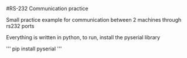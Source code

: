 #RS-232 Communication practice

Small practice example for communication between 2 machines through rs232 ports

Everything is written in python, to run, install the pyserial library

'''
pip install pyserial
'''
